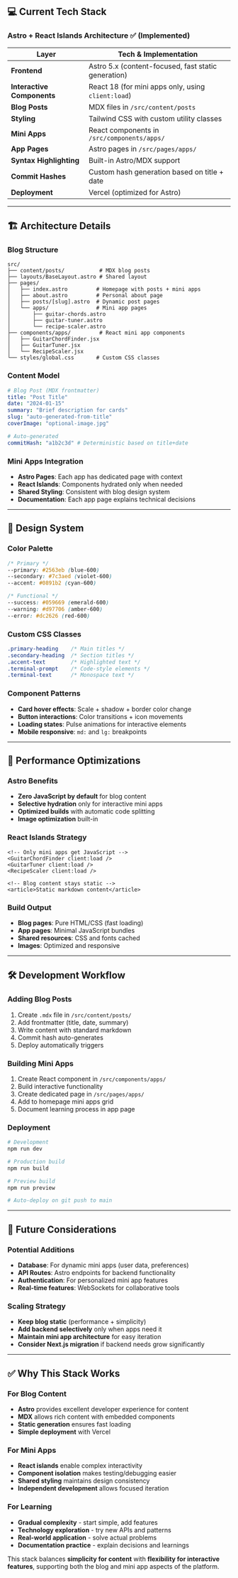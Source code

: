 ## 💻 Current Tech Stack

### **Astro + React Islands Architecture** ✅ (Implemented)

| Layer                     | Tech & Implementation                                 |
| ------------------------- | ----------------------------------------------------- |
| **Frontend**              | Astro 5.x (content-focused, fast static generation)  |
| **Interactive Components** | React 18 (for mini apps only, using `client:load`)  |
| **Blog Posts**            | MDX files in `/src/content/posts`                    |
| **Styling**               | Tailwind CSS with custom utility classes             |
| **Mini Apps**             | React components in `/src/components/apps/`          |
| **App Pages**             | Astro pages in `/src/pages/apps/`                    |
| **Syntax Highlighting**   | Built-in Astro/MDX support                           |
| **Commit Hashes**         | Custom hash generation based on title + date         |
| **Deployment**            | Vercel (optimized for Astro)                         |

---

## 🏗️ Architecture Details

### **Blog Structure**
```
src/
├── content/posts/           # MDX blog posts
├── layouts/BaseLayout.astro # Shared layout
├── pages/
│   ├── index.astro         # Homepage with posts + mini apps
│   ├── about.astro         # Personal about page
│   ├── posts/[slug].astro  # Dynamic post pages
│   └── apps/               # Mini app pages
│       ├── guitar-chords.astro
│       ├── guitar-tuner.astro
│       └── recipe-scaler.astro
├── components/apps/         # React mini app components
│   ├── GuitarChordFinder.jsx
│   ├── GuitarTuner.jsx
│   └── RecipeScaler.jsx
└── styles/global.css       # Custom CSS classes
```

### **Content Model**
```yaml
# Blog Post (MDX frontmatter)
title: "Post Title"
date: "2024-01-15"
summary: "Brief description for cards"
slug: "auto-generated-from-title"
coverImage: "optional-image.jpg"

# Auto-generated
commitHash: "a1b2c3d" # Deterministic based on title+date
```

### **Mini Apps Integration**
- **Astro Pages**: Each app has dedicated page with context
- **React Islands**: Components hydrated only when needed
- **Shared Styling**: Consistent with blog design system
- **Documentation**: Each app page explains technical decisions

---

## 🎨 Design System

### **Color Palette**
```css
/* Primary */
--primary: #2563eb (blue-600)
--secondary: #7c3aed (violet-600)
--accent: #0891b2 (cyan-600)

/* Functional */
--success: #059669 (emerald-600)
--warning: #d97706 (amber-600)
--error: #dc2626 (red-600)
```

### **Custom CSS Classes**
```css
.primary-heading    /* Main titles */
.secondary-heading  /* Section titles */
.accent-text        /* Highlighted text */
.terminal-prompt    /* Code-style elements */
.terminal-text      /* Monospace text */
```

### **Component Patterns**
- **Card hover effects**: Scale + shadow + border color change
- **Button interactions**: Color transitions + icon movements
- **Loading states**: Pulse animations for interactive elements
- **Mobile responsive**: `md:` and `lg:` breakpoints

---

## 🚀 Performance Optimizations

### **Astro Benefits**
- **Zero JavaScript by default** for blog content
- **Selective hydration** only for interactive mini apps
- **Optimized builds** with automatic code splitting
- **Image optimization** built-in

### **React Islands Strategy**
```astro
<!-- Only mini apps get JavaScript -->
<GuitarChordFinder client:load />
<GuitarTuner client:load />
<RecipeScaler client:load />

<!-- Blog content stays static -->
<article>Static markdown content</article>
```

### **Build Output**
- **Blog pages**: Pure HTML/CSS (fast loading)
- **App pages**: Minimal JavaScript bundles
- **Shared resources**: CSS and fonts cached
- **Images**: Optimized and responsive

---

## 🛠️ Development Workflow

### **Adding Blog Posts**
1. Create `.mdx` file in `/src/content/posts/`
2. Add frontmatter (title, date, summary)
3. Write content with standard markdown
4. Commit hash auto-generates
5. Deploy automatically triggers

### **Building Mini Apps**
1. Create React component in `/src/components/apps/`
2. Build interactive functionality
3. Create dedicated page in `/src/pages/apps/`
4. Add to homepage mini apps grid
5. Document learning process in app page

### **Deployment**
```bash
# Development
npm run dev

# Production build
npm run build

# Preview build
npm run preview

# Auto-deploy on git push to main
```

---

## 🔮 Future Considerations

### **Potential Additions**
- **Database**: For dynamic mini apps (user data, preferences)
- **API Routes**: Astro endpoints for backend functionality
- **Authentication**: For personalized mini app features
- **Real-time features**: WebSockets for collaborative tools

### **Scaling Strategy**
- **Keep blog static** (performance + simplicity)
- **Add backend selectively** only when apps need it
- **Maintain mini app architecture** for easy iteration
- **Consider Next.js migration** if backend needs grow significantly

---

## ✅ Why This Stack Works

### **For Blog Content**
- **Astro** provides excellent developer experience for content
- **MDX** allows rich content with embedded components
- **Static generation** ensures fast loading
- **Simple deployment** with Vercel

### **For Mini Apps**
- **React islands** enable complex interactivity
- **Component isolation** makes testing/debugging easier
- **Shared styling** maintains design consistency
- **Independent development** allows focused iteration

### **For Learning**
- **Gradual complexity** - start simple, add features
- **Technology exploration** - try new APIs and patterns
- **Real-world application** - solve actual problems
- **Documentation practice** - explain decisions and learnings

This stack balances **simplicity for content** with **flexibility for interactive features**, supporting both the blog and mini app aspects of the platform.
